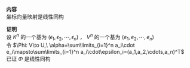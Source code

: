 **内容**  
坐标向量映射是线性同构  
  
**证明**  
设 $K^n$ 的一个基为 $(\epsilon_1,\epsilon_2,\cdots,\epsilon_n)$ ， $V^n$ 的一个基为 $(e_1,e_2,\cdots,e_n)$  
令 $\Phi: V\to U,\ \alpha=\sum\limits_{i=1}^n a_i\cdot e_i\mapsto\sum\limits_{i=1}^n a_i\cdot\epsilon_i=(a_1,a_2,\cdots,a_n)^T$  
已证 $\Phi$ 是线性同构  
